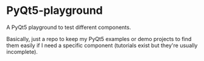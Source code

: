# PyQt5-playground
A PyQt5 playground to test different components.

Basically, just a repo to keep my PyQt5 examples or demo projects to find them easily if I need a specific component (tutorials exist but they're usually incomplete).
